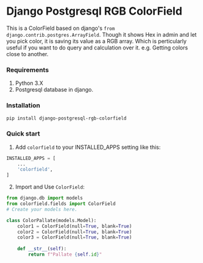 # Django Postgresql RGB ColorField

This is a ColorField based on django's `from django.contrib.postgres.ArrayField`. Though it shows Hex in admin and let you pick color, it is saving its value as a RGB array. Which is perticularly useful if you want to do query and calculation over it. e.g. Getting colors close to another.


### Requirements

1. Python 3.X
2. Postgresql database in django.


### Installation

```bash
pip install django-postgresql-rgb-colorfield
```

### Quick start
    
1. Add `colorfield` to your INSTALLED_APPS setting like this:

```python
INSTALLED_APPS = [
    ...
    'colorfield',
]
```

2. Import and Use `ColorField`:
   
```python
from django.db import models
from colorfield.fields import ColorField
# Create your models here.

class ColorPallate(models.Model):
    color1 = ColorField(null=True, blank=True)
    color2 = ColorField(null=True, blank=True)
    color3 = ColorField(null=True, blank=True)
    
    def __str__(self):
        return f"Pallate {self.id}"
```
